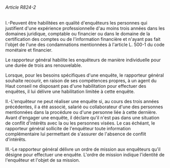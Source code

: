 ###### Article R824-2

I.-Peuvent être habilitées en qualité d'enquêteurs les personnes qui justifient d'une expérience professionnelle d'au moins trois années dans les domaines juridique, comptable ou financier ou dans le domaine de la certification des comptes ou de l'information financière et n'ayant pas fait l'objet de l'une des condamnations mentionnées à l'article L. 500-1 du code monétaire et financier.

Le rapporteur général habilite les enquêteurs de manière individuelle pour une durée de trois ans renouvelable.

Lorsque, pour les besoins spécifiques d'une enquête, le rapporteur général souhaite recourir, en raison de ses compétences propres, à un agent du Haut conseil ne disposant pas d'une habilitation pour effectuer des enquêtes, il lui délivre une habilitation limitée à cette enquête.

II.-L'enquêteur ne peut réaliser une enquête si, au cours des trois années précédentes, il a été associé, salarié ou collaborateur d'une des personnes mentionnées dans la procédure ou d'une personne liée à cette dernière. Avant d'engager une enquête, il déclare qu'il n'est pas dans une situation de conflit d'intérêts avec la ou les personnes visées. Le cas échéant, le rapporteur général sollicite de l'enquêteur toute information complémentaire lui permettant de s'assurer de l'absence de conflit d'intérêts.

III.-Le rapporteur général délivre un ordre de mission aux enquêteurs qu'il désigne pour effectuer une enquête. L'ordre de mission indique l'identité de l'enquêteur et l'objet de sa mission.

